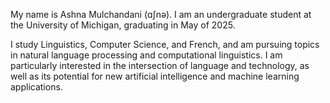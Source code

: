 My name is Ashna Mulchandani (ɑʃnə). I am an undergraduate student at the University of Michigan, graduating in May of 2025.

I study Linguistics, Computer Science, and French, and am pursuing topics in natural language processing and computational linguistics. I am particularly interested in the intersection of language and technology, as well as its potential for new artificial intelligence and machine learning applications.
